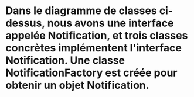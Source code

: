 # Dans le diagramme de classes ci-dessus, nous avons une interface appelée Notification, et trois classes concrètes implémentent l'interface Notification. Une classe NotificationFactory est créée pour obtenir un objet Notification.
